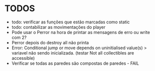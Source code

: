 # TODOS
* todo: verificar as funções que estão marcadas como static
* todo: contabilizar as movimentações do player
* Pode usar o Perror na hora de printar as mensagens de erro ou write com 2?
* Perror depois do destroy all não printa
* Error: Conditional jump or move depends on uninitialised value(s) > variavel não sendo inicializada. (testar Not all collectibles are accessible)
* Verificar se todas as paredes são compostas de paredes - FAIL
